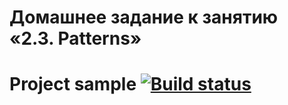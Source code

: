 # Домашнее задание к занятию «2.3. Patterns»

# Project sample [![Build status](https://ci.appveyor.com/api/projects/status/4j0xfxdbvncbpnlx/branch/master?svg=true)](https://ci.appveyor.com/project/MarinaS1501/patterns-task1/branch/master)




